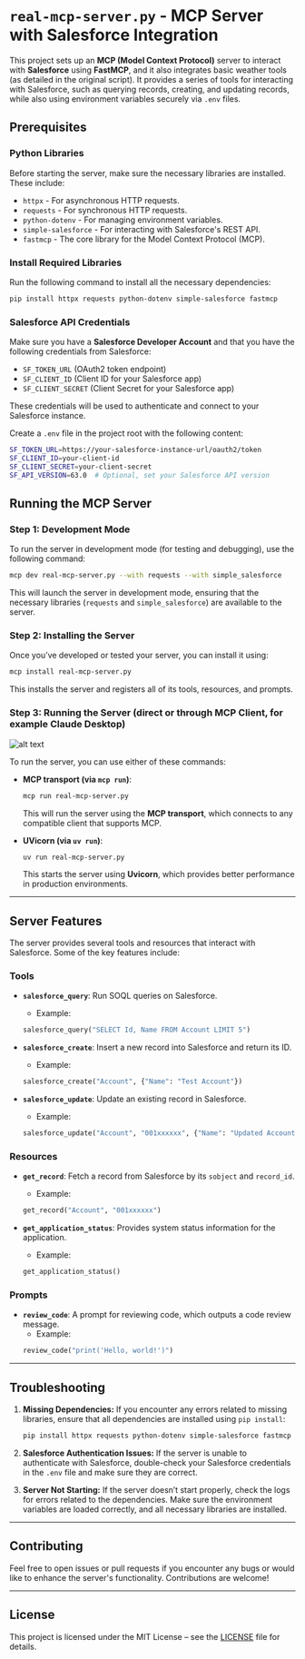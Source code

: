 
# `real-mcp-server.py` - MCP Server with Salesforce Integration

This project sets up an **MCP (Model Context Protocol)** server to interact with **Salesforce** using **FastMCP**, and it also integrates basic weather tools (as detailed in the original script). It provides a series of tools for interacting with Salesforce, such as querying records, creating, and updating records, while also using environment variables securely via `.env` files.

## Prerequisites

### Python Libraries

Before starting the server, make sure the necessary libraries are installed. These include:

- `httpx` - For asynchronous HTTP requests.
- `requests` - For synchronous HTTP requests.
- `python-dotenv` - For managing environment variables.
- `simple-salesforce` - For interacting with Salesforce's REST API.
- `fastmcp` - The core library for the Model Context Protocol (MCP).

### Install Required Libraries

Run the following command to install all the necessary dependencies:

```bash
pip install httpx requests python-dotenv simple-salesforce fastmcp
```

### Salesforce API Credentials

Make sure you have a **Salesforce Developer Account** and that you have the following credentials from Salesforce:

- `SF_TOKEN_URL` (OAuth2 token endpoint)
- `SF_CLIENT_ID` (Client ID for your Salesforce app)
- `SF_CLIENT_SECRET` (Client Secret for your Salesforce app)

These credentials will be used to authenticate and connect to your Salesforce instance.

Create a `.env` file in the project root with the following content:

```bash
SF_TOKEN_URL=https://your-salesforce-instance-url/oauth2/token
SF_CLIENT_ID=your-client-id
SF_CLIENT_SECRET=your-client-secret
SF_API_VERSION=63.0  # Optional, set your Salesforce API version
```

## Running the MCP Server

### Step 1: Development Mode

To run the server in development mode (for testing and debugging), use the following command:

```bash
mcp dev real-mcp-server.py --with requests --with simple_salesforce
```

This will launch the server in development mode, ensuring that the necessary libraries (`requests` and `simple_salesforce`) are available to the server.

### Step 2: Installing the Server

Once you’ve developed or tested your server, you can install it using:

```bash
mcp install real-mcp-server.py
```

This installs the server and registers all of its tools, resources, and prompts.

### Step 3: Running the Server (direct or through MCP Client, for example Claude Desktop)

![alt text](https://github.com/Gianloko/blob/main/images/check_claude_settings.png?raw=true)

To run the server, you can use either of these commands:

- **MCP transport (via `mcp run`)**:

    ```bash
    mcp run real-mcp-server.py
    ```

    This will run the server using the **MCP transport**, which connects to any compatible client that supports MCP.

- **UVicorn (via `uv run`)**:

    ```bash
    uv run real-mcp-server.py
    ```

    This starts the server using **Uvicorn**, which provides better performance in production environments.

---

## Server Features

The server provides several tools and resources that interact with Salesforce. Some of the key features include:

### Tools

- **`salesforce_query`**: Run SOQL queries on Salesforce.
    - Example:
    ```python
    salesforce_query("SELECT Id, Name FROM Account LIMIT 5")
    ```

- **`salesforce_create`**: Insert a new record into Salesforce and return its ID.
    - Example:
    ```python
    salesforce_create("Account", {"Name": "Test Account"})
    ```

- **`salesforce_update`**: Update an existing record in Salesforce.
    - Example:
    ```python
    salesforce_update("Account", "001xxxxxx", {"Name": "Updated Account"})
    ```

### Resources

- **`get_record`**: Fetch a record from Salesforce by its `sobject` and `record_id`.
    - Example:
    ```python
    get_record("Account", "001xxxxxx")
    ```

- **`get_application_status`**: Provides system status information for the application.
    - Example:
    ```python
    get_application_status()
    ```

### Prompts

- **`review_code`**: A prompt for reviewing code, which outputs a code review message.
    - Example:
    ```python
    review_code("print('Hello, world!')")
    ```

---

## Troubleshooting

1. **Missing Dependencies:**
   If you encounter any errors related to missing libraries, ensure that all dependencies are installed using `pip install`:

   ```bash
   pip install httpx requests python-dotenv simple-salesforce fastmcp
   ```

2. **Salesforce Authentication Issues:**
   If the server is unable to authenticate with Salesforce, double-check your Salesforce credentials in the `.env` file and make sure they are correct.

3. **Server Not Starting:**
   If the server doesn’t start properly, check the logs for errors related to the dependencies. Make sure the environment variables are loaded correctly, and all necessary libraries are installed.

---

## Contributing

Feel free to open issues or pull requests if you encounter any bugs or would like to enhance the server's functionality. Contributions are welcome!

---

## License

This project is licensed under the MIT License – see the [LICENSE](LICENSE) file for details.

